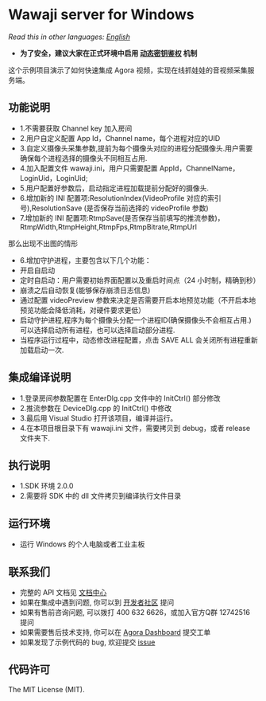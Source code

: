 # Wawaji server for Windows

*Read this in other languages: [English](README.en.md)*

- **为了安全，建议大家在正式环境中启用 [动态密钥鉴权](https://document.agora.io/cn/1.14/instruction/key.html) 机制**

这个示例项目演示了如何快速集成 Agora 视频，实现在线抓娃娃的音视频采集服务端。

## 功能说明
- 1.不需要获取 Channel key 加入房间
- 2.用户自定义配置 App Id，Channel name，每个进程对应的UID
- 3.自定义摄像头采集参数,提前为每个摄像头对应的进程分配摄像头.用户需要确保每个进程选择的摄像头不同相互占用.
- 4.加入配置文件 wawaji.ini，用户只需要配置 AppId，ChannelName，LoginUid，LoginUid;
- 5.用户配置好参数后，启动指定进程加载提前分配好的摄像头.
- 6.增加新的 INI 配置项:ResolutionIndex(VideoProfile 对应的索引号),ResolutionSave (是否保存当前选择的 videoProfile 参数)
- 7.增加新的 INI 配置项:RtmpSave(是否保存当前填写的推流参数)，RtmpWidth,RtmpHeight,RtmpFps,RtmpBitrate,RtmpUrl

那么出现不出图的情形
- 6.增加守护进程，主要包含以下几个功能：
- 开启自启动
- 定时自启动：用户需要初始界面配置以及重启时间点（24 小时制，精确到秒）
- 崩溃之后自动恢复(能够保存崩溃日志信息)
- 通过配置 videoPreview 参数来决定是否需要开启本地预览功能（不开启本地预览功能会降低消耗，对硬件要求更低）
- 启动守护进程,程序为每个摄像头分配一个进程ID(确保摄像头不会相互占用.) 可以选择启动所有进程，也可以选择启动部分进程.
- 当程序运行过程中，动态修改进程配置，点击 SAVE ALL 会关闭所有进程重新加载启动一次.

## 集成编译说明
- 1.登录房间参数配置在 EnterDlg.cpp 文件中的 InitCtrl() 部分修改
- 2.推流参数在 DeviceDlg.cpp 的 InitCtrl() 中修改
- 3.最后用 Visual Studio 打开该项目，编译并运行。
- 4.在本项目根目录下有 wawaji.ini 文件，需要拷贝到 debug，或者 release 文件夹下.

## 执行说明
- 1.SDK 环境 2.0.0
- 2.需要将 SDK 中的 dll 文件拷贝到编译执行文件目录

## 运行环境
- 运行 Windows 的个人电脑或者工业主板

## 联系我们
- 完整的 API 文档见 [文档中心](https://docs.agora.io/cn/)
- 如果在集成中遇到问题, 你可以到 [开发者社区](https://dev.agora.io/cn/) 提问
- 如果有售前咨询问题, 可以拨打 400 632 6626，或加入官方Q群 12742516 提问
- 如果需要售后技术支持, 你可以在 [Agora Dashboard](https://dashboard.agora.io) 提交工单
- 如果发现了示例代码的 bug, 欢迎提交 [issue](https://github.com/AgoraIO/Wawaji/issues)

## 代码许可
The MIT License (MIT).
